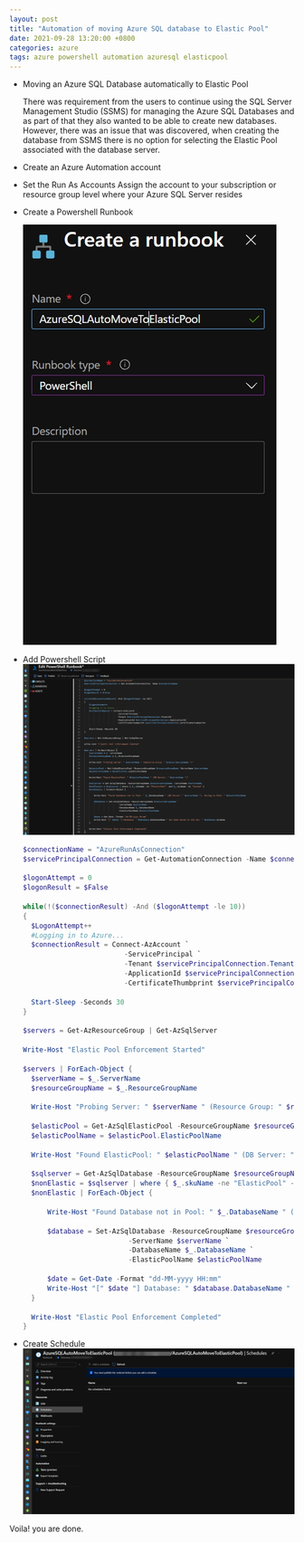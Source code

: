 ```yaml
---
layout: post
title: "Automation of moving Azure SQL database to Elastic Pool"
date: 2021-09-28 13:20:00 +0800
categories: azure
tags: azure powershell automation azuresql elasticpool
---
```


* Moving an Azure SQL Database automatically to Elastic Pool

  There was requirement from the users to continue using the SQL Server Management Studio (SSMS) for managing the Azure SQL Databases and as part of that they also wanted to be able to create new databases. However, there was an issue that was discovered, when creating the database from SSMS there is no option for selecting the Elastic Pool associated with the database server.
  
* Create an Azure Automation account

* Set the Run As Accounts
  Assign the account to your subscription or resource group level where your Azure SQL Server resides

* Create a Powershell Runbook 
  
  ![create-runbook](/images/create-a-runbook.jpg "Create Runbook")

* Add Powershell Script 
  ![powershell-script](/images/powershell-script.jpg "Add powershell script")


  ```powershell
  $connectionName = "AzureRunAsConnection"
  $servicePrincipalConnection = Get-AutomationConnection -Name $connectionName

  $logonAttempt = 0
  $logonResult = $False

  while(!($connectionResult) -And ($logonAttempt -le 10))
  {
    $LogonAttempt++
    #Logging in to Azure...
    $connectionResult = Connect-AzAccount `
                           -ServicePrincipal `
                           -Tenant $servicePrincipalConnection.TenantId `
                           -ApplicationId $servicePrincipalConnection.ApplicationId `
                           -CertificateThumbprint $servicePrincipalConnection.CertificateThumbprint

    Start-Sleep -Seconds 30
  }

  $servers = Get-AzResourceGroup | Get-AzSqlServer

  Write-Host "Elastic Pool Enforcement Started"

  $servers | ForEach-Object {
	$serverName = $_.ServerName
	$resourceGroupName = $_.ResourceGroupName
	
	Write-Host "Probing Server: " $serverName " (Resource Group: " $resourceGroupName ")"
	
	$elasticPool = Get-AzSqlElasticPool -ResourceGroupName $resourceGroupName -ServerName $serverName
	$elasticPoolName = $elasticPool.ElasticPoolName
	
	Write-Host "Found ElasticPool: " $elasticPoolName " (DB Server: " $serverName ")"
	
	$sqlserver = Get-AzSqlDatabase -ResourceGroupName $resourceGroupName -ServerName $serverName
	$nonElastic = $sqlserver | where { $_.skuName -ne "ElasticPool" -and $_.skuName -ne "System" }
	$nonElastic | ForEach-Object {
		
		Write-Host "Found Database not in Pool: " $_.DatabaseName " (DB Server: " $serverName "). Moving to Pool: " $elasticPoolName
		
		$database = Set-AzSqlDatabase -ResourceGroupName $resourceGroupName `
							-ServerName $serverName `
							-DatabaseName $_.DatabaseName `
							-ElasticPoolName $elasticPoolName
		
		$date = Get-Date -Format "dd-MM-yyyy HH:mm"
		Write-Host "[" $date "] Database: " $database.DatabaseName " has been moved to the Sku: " $database.skuName
	}		
	
	Write-Host "Elastic Pool Enforcement Completed"
  }

  ```

* Create Schedule
  ![create-schedule](/images/create-schedule.jpg "Create Schedule")

Voila! you are done.
